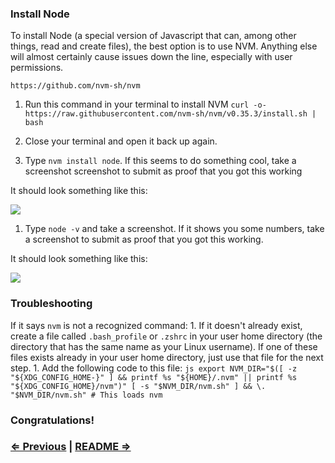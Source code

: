 ### Install Node

To install Node (a special version of Javascript that can, among other things, read and create files), the best option is to use NVM. Anything else will almost certainly cause issues down the line, especially with user permissions.

```https://github.com/nvm-sh/nvm```

1. Run this command in your terminal to install NVM `curl -o- https://raw.githubusercontent.com/nvm-sh/nvm/v0.35.3/install.sh | bash`

1. Close your terminal and open it back up again.
1. Type `nvm install node`. If this seems to do something cool, take a screenshot screenshot to submit as proof that you got this working

It should look something like this:

![](../nvm.png)

1. Type `node -v` and take a screenshot. If it shows you some numbers, take a screenshot to submit as proof that you got this working.

It should look something like this:

![](../node.png)


### Troubleshooting

If it says `nvm` is not a recognized command:
    1. If it doesn't already exist, create a file called `.bash_profile` or `.zshrc` in your user home directory (the directory that has the same name as your Linux username). If one of these files exists already in your user home directory, just use that file for the next step.
    1. Add the following code to this file:
        ```js
        export NVM_DIR="$([ -z "${XDG_CONFIG_HOME-}" ] && printf %s "${HOME}/.nvm" || printf %s "${XDG_CONFIG_HOME}/nvm")"
        [ -s "$NVM_DIR/nvm.sh" ] && \. "$NVM_DIR/nvm.sh" # This loads nvm
        ```

### Congratulations!


### [⇐ Previous](4_git.md) | [README ⇒](../../../../)
